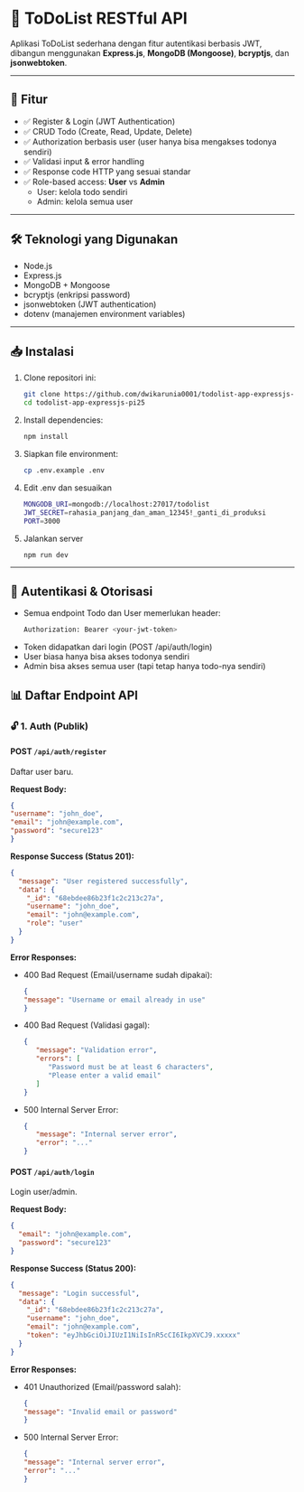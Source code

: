 # 📝 ToDoList RESTful API

Aplikasi ToDoList sederhana dengan fitur autentikasi berbasis JWT, dibangun menggunakan **Express.js**, **MongoDB (Mongoose)**, **bcryptjs**, dan **jsonwebtoken**.

---

## 🚀 Fitur

- ✅ Register & Login (JWT Authentication)
- ✅ CRUD Todo (Create, Read, Update, Delete)
- ✅ Authorization berbasis user (user hanya bisa mengakses todonya sendiri)
- ✅ Validasi input & error handling
- ✅ Response code HTTP yang sesuai standar
- ✅ Role-based access: **User** vs **Admin**
  - User: kelola todo sendiri
  - Admin: kelola semua user

---

## 🛠️ Teknologi yang Digunakan

- Node.js
- Express.js
- MongoDB + Mongoose
- bcryptjs (enkripsi password)
- jsonwebtoken (JWT authentication)
- dotenv (manajemen environment variables)

---

## 📥 Instalasi

1. Clone repositori ini:
   ```bash
   git clone https://github.com/dwikarunia0001/todolist-app-expressjs-pi25.git
   cd todolist-app-expressjs-pi25
2. Install dependencies:
   ```bash
   npm install
3. Siapkan file environment:
   ```bash
   cp .env.example .env 
4. Edit .env dan sesuaikan
   ```bash
   MONGODB_URI=mongodb://localhost:27017/todolist
   JWT_SECRET=rahasia_panjang_dan_aman_12345!_ganti_di_produksi
   PORT=3000
5. Jalankan server
   ```bash
   npm run dev

---

## 🔐 Autentikasi & Otorisasi
- Semua endpoint Todo dan User memerlukan header:
   ```bash
   Authorization: Bearer <your-jwt-token>
- Token didapatkan dari login (POST /api/auth/login)
- User biasa hanya bisa akses todonya sendiri
- Admin bisa akses semua user (tapi tetap hanya todo-nya sendiri)

## 📊 Daftar Endpoint API
### 🔓 1. Auth (Publik)

#### POST `/api/auth/register`
Daftar user baru.

**Request Body:**
```json
{
"username": "john_doe",
"email": "john@example.com",
"password": "secure123"
}
```

**Response Success (Status 201):**
```json
{
  "message": "User registered successfully",
  "data": {
    "_id": "68ebdee86b23f1c2c213c27a",
    "username": "john_doe",
    "email": "john@example.com",
    "role": "user"
  }
}
```

**Error Responses:**
- 400 Bad Request (Email/username sudah dipakai):
   ```json
   {
   "message": "Username or email already in use"
   }
- 400 Bad Request (Validasi gagal):
   ```json
   {
      "message": "Validation error",
      "errors": [
         "Password must be at least 6 characters",
         "Please enter a valid email"
      ]
   }
- 500 Internal Server Error:
   ```json
   {
      "message": "Internal server error",
      "error": "..."
   }

#### POST `/api/auth/login`
Login user/admin.

**Request Body:**
```json
{
  "email": "john@example.com",
  "password": "secure123"
}
```

**Response Success (Status 200):**
```json
{
  "message": "Login successful",
  "data": {
    "_id": "68ebdee86b23f1c2c213c27a",
    "username": "john_doe",
    "email": "john@example.com",
    "token": "eyJhbGciOiJIUzI1NiIsInR5cCI6IkpXVCJ9.xxxxx"
  }
}
```

**Error Responses:**
- 401 Unauthorized (Email/password salah):
   ```json
   {
   "message": "Invalid email or password"
   }
- 500 Internal Server Error:
   ```json
   {
   "message": "Internal server error",
   "error": "..."
   }